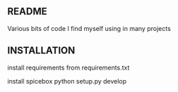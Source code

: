 README
------

Various bits of code I find myself using in many projects

INSTALLATION
------------

install requirements from requirements.txt


install spicebox
    python setup.py develop


